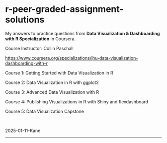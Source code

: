 # r-peer-graded-assignment-solutions

My answers to practice questions from **Data Visualization & Dashboarding with R Specialization** in Coursera.

Course Instructor: Collin Paschall

https://www.coursera.org/specializations/jhu-data-visualization-dashboarding-with-r

Course 1: Getting Started with Data Visualization in R

Course 2: Data Visualization in R with ggplot2

Course 3: Advanced Data Visualization with R

Course 4: Publishing Visualizations in R with Shiny and flexdashboard

Course 5: Data Visualization Capstone  

<br />

2025-01-11-Kane

------
